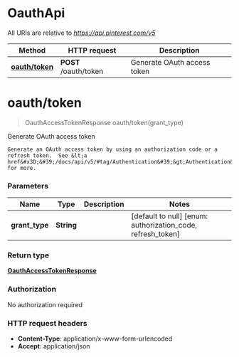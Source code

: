 # OauthApi

All URIs are relative to *https://api.pinterest.com/v5*

Method | HTTP request | Description
------------- | ------------- | -------------
[**oauth/token**](OauthApi.md#oauth/token) | **POST** /oauth/token | Generate OAuth access token


<a name="oauth/token"></a>
# **oauth/token**
> OauthAccessTokenResponse oauth/token(grant\_type)

Generate OAuth access token

    Generate an OAuth access token by using an authorization code or a refresh token.  See &lt;a href&#x3D;&#39;/docs/api/v5/#tag/Authentication&#39;&gt;Authentication&lt;/a&gt; for more.

### Parameters

Name | Type | Description  | Notes
------------- | ------------- | ------------- | -------------
 **grant\_type** | **String**|  | [default to null] [enum: authorization_code, refresh_token]

### Return type

[**OauthAccessTokenResponse**](../Models/OauthAccessTokenResponse.md)

### Authorization

No authorization required

### HTTP request headers

- **Content-Type**: application/x-www-form-urlencoded
- **Accept**: application/json

